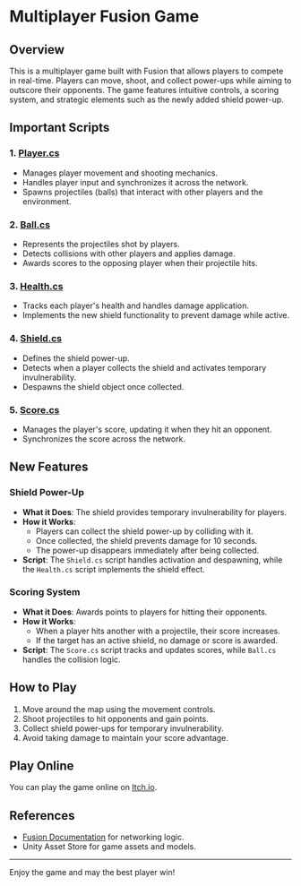 # Multiplayer Fusion Game

## Overview
This is a multiplayer game built with Fusion that allows players to compete in real-time. Players can move, shoot, and collect power-ups while aiming to outscore their opponents. The game features intuitive controls, a scoring system, and strategic elements such as the newly added shield power-up.

## Important Scripts

### 1. **[Player.cs](Assets/Scripts/Player.cs)**
- Manages player movement and shooting mechanics.
- Handles player input and synchronizes it across the network.
- Spawns projectiles (balls) that interact with other players and the environment.

### 2. **[Ball.cs](Assets/Scripts/Ball.cs)**
- Represents the projectiles shot by players.
- Detects collisions with other players and applies damage.
- Awards scores to the opposing player when their projectile hits.

### 3. **[Health.cs](Assets/Scripts/Health.cs)**
- Tracks each player's health and handles damage application.
- Implements the new shield functionality to prevent damage while active.

### 4. **[Shield.cs](Assets/Scripts/Shield.cs)**
- Defines the shield power-up.
- Detects when a player collects the shield and activates temporary invulnerability.
- Despawns the shield object once collected.

### 5. **[Score.cs](Assets/Scripts/Score.cs)**
- Manages the player's score, updating it when they hit an opponent.
- Synchronizes the score across the network.

## New Features

### Shield Power-Up
- **What it Does**: The shield provides temporary invulnerability for players.
- **How it Works**:
  - Players can collect the shield power-up by colliding with it.
  - Once collected, the shield prevents damage for 10 seconds.
  - The power-up disappears immediately after being collected.
- **Script**: The `Shield.cs` script handles activation and despawning, while the `Health.cs` script implements the shield effect.

### Scoring System
- **What it Does**: Awards points to players for hitting their opponents.
- **How it Works**:
  - When a player hits another with a projectile, their score increases.
  - If the target has an active shield, no damage or score is awarded.
- **Script**: The `Score.cs` script tracks and updates scores, while `Ball.cs` handles the collision logic.

## How to Play
1. Move around the map using the movement controls.
2. Shoot projectiles to hit opponents and gain points.
3. Collect shield power-ups for temporary invulnerability.
4. Avoid taking damage to maintain your score advantage.

## Play Online
You can play the game online on [Itch.io](https://example.itch.io/game).

## References
- [Fusion Documentation](https://doc.photonengine.com/fusion/current/getting-started/introduction) for networking logic.
- Unity Asset Store for game assets and models.

---
Enjoy the game and may the best player win!
